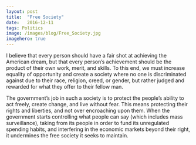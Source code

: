 ```yaml
---
layout:	post
title:	"Free Society"
date:	2016-12-11
tags: Politics
image: /images/blog/Free_Society.jpg
imagehero: true
---
```


I believe that every person should have a fair shot at achieving the American dream, but that every person’s achievement should be the product of their own work, merit, and skills. To this end, we must increase equality of opportunity and create a society where no one is discriminated against due to their race, religion, creed, or gender, but rather judged and rewarded for what they offer to their fellow man.  
  
The government’s job in such a society is to protect the people’s ability to act freely, create change, and live without fear. This means protecting their rights and liberties, and not over encroaching upon them. When the government starts controlling what people can say (which includes mass surveillance), taking from its people in order to fund its unregulated spending habits, and interfering in the economic markets beyond their right, it undermines the free society it seeks to maintain.

  